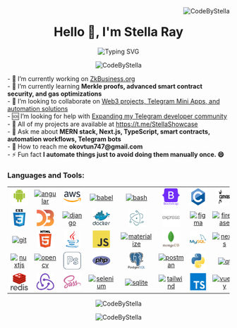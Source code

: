 <div>
    <img align="right" src="https://komarev.com/ghpvc/?username=CodeByStella&label=Profile%20views&color=0e75b6&style=flat" alt="CodeByStella" />
</div>
<h1 align="center">Hello 👋, I'm Stella Ray</h1>

<p align="center">
    <img src="https://readme-typing-svg.demolab.com?font=Dancing+Script&weight=800&size=26&duration=3000&pause=500&center=true&random=true&width=970&height=64&lines=Full-Stack+Web2+%26+Web3+Developer+%7C+Scalable%2C+high-performance+apps.;Automation+%26+Telegram+Bots+%7C+Smart+workflows+%26+mini+apps.;Casino+%26+Betting+Sites+%7C+Secure%2C+high-traffic+platforms.;Smart+Contracts+%26+dApps+%7C+Decentralized%2C+trustless+solutions." alt="Typing SVG" />
</p>
<p align="center">  
    <img src="https://github-trophies.vercel.app/?username=CodeByStella" alt="CodeByStella" />
</p>

<p align="left">
    - 🔭 I’m currently working on <a href="https://zkbusiness.org/">ZkBusiness.org</a><br/>
    - 🌱 I’m currently learning <b>Merkle proofs, advanced smart contract security, and gas optimizations</b><br/>
    - 🤝 I’m looking to collaborate on <a href="https://t.me/StellaShowcase">Web3 projects, Telegram Mini Apps, and automation solutions</a><br/>
    - 🆘 I’m looking for help with <a href="https://t.me/DevCollab">Expanding my Telegram developer community</a><br/>
    - 📂 All of my projects are available at <a href="https://t.me/StellaShowcase">https://t.me/StellaShowcase</a><br/>
    - 💬 Ask me about <b>MERN stack, Next.js, TypeScript, smart contracts, automation workflows, Telegram bots</b><br/>
    - 📮 How to reach me <b>okovtun747@gmail.com</b><br/>
    - ⚡ Fun fact <b>I automate things just to avoid doing them manually once. 😄</b>
</p>

<h3 align="left">Languages and Tools:</h3>
<table align="center">
    <tr>
        <td align="center"  width="90"><a href="https://developer.android.com" target="_blank" rel="noreferrer"><img src="https://raw.githubusercontent.com/devicons/devicon/master/icons/android/android-original-wordmark.svg" alt="android" width="40" height="40"/></a></td>
        <td align="center"  width="90"><a href="https://angular.io" target="_blank" rel="noreferrer"><img src="https://angular.io/assets/images/logos/angular/angular.svg" alt="angular" width="40" height="40"/></a></td>
        <td align="center"  width="90"><a href="https://aws.amazon.com" target="_blank" rel="noreferrer"><img src="https://raw.githubusercontent.com/devicons/devicon/master/icons/amazonwebservices/amazonwebservices-original-wordmark.svg" alt="aws" width="40" height="40"/></a></td>
        <td align="center"  width="90"><a href="https://babeljs.io/" target="_blank" rel="noreferrer"><img src="https://www.vectorlogo.zone/logos/babeljs/babeljs-icon.svg" alt="babel" width="40" height="40"/></a></td>
        <td align="center"  width="90"><a href="https://www.gnu.org/software/bash/" target="_blank" rel="noreferrer"><img src="https://www.vectorlogo.zone/logos/gnu_bash/gnu_bash-icon.svg" alt="bash" width="40" height="40"/></a></td>
        <td align="center"  width="90"><a href="https://getbootstrap.com" target="_blank" rel="noreferrer"><img src="https://raw.githubusercontent.com/devicons/devicon/master/icons/bootstrap/bootstrap-plain-wordmark.svg" alt="bootstrap" width="40" height="40"/></a></td>
        <td align="center"  width="90"><a href="https://www.cprogramming.com/" target="_blank" rel="noreferrer"><img src="https://raw.githubusercontent.com/devicons/devicon/master/icons/c/c-original.svg" alt="c" width="40" height="40"/></a></td>
        <td align="center"  width="90"><a href="https://canvasjs.com" target="_blank" rel="noreferrer"><img src="https://raw.githubusercontent.com/Hardik0307/Hardik0307/master/assets/canvasjs-charts.svg" alt="canvasjs" width="40" height="40"/></a></td>
        <td align="center"  width="90"><a href="https://www.chartjs.org" target="_blank" rel="noreferrer"><img src="https://www.chartjs.org/media/logo-title.svg" alt="chartjs" width="40" height="40"/></a></td>
        <td align="center"  width="90"><a href="https://www.w3schools.com/cpp/" target="_blank" rel="noreferrer"><img src="https://raw.githubusercontent.com/devicons/devicon/master/icons/cplusplus/cplusplus-original.svg" alt="cplusplus" width="40" height="40"/></a></td>
    </tr>
    <tr>
        <td align="center"  width="90"><a href="https://www.w3schools.com/css/" target="_blank" rel="noreferrer"><img src="https://raw.githubusercontent.com/devicons/devicon/master/icons/css3/css3-original-wordmark.svg" alt="css3" width="40" height="40"/></a></td>
        <td align="center"  width="90"><a href="https://d3js.org/" target="_blank" rel="noreferrer"><img src="https://raw.githubusercontent.com/devicons/devicon/master/icons/d3js/d3js-original.svg" alt="d3js" width="40" height="40"/></a></td>
        <td align="center"  width="90"><a href="https://www.djangoproject.com/" target="_blank" rel="noreferrer"><img src="https://cdn.worldvectorlogo.com/logos/django.svg" alt="django" width="40" height="40"/></a></td>
        <td align="center"  width="90"><a href="https://www.docker.com/" target="_blank" rel="noreferrer"><img src="https://raw.githubusercontent.com/devicons/devicon/master/icons/docker/docker-original-wordmark.svg" alt="docker" width="40" height="40"/></a></td>
        <td align="center"  width="90"><a href="https://www.electronjs.org" target="_blank" rel="noreferrer"><img src="https://raw.githubusercontent.com/devicons/devicon/master/icons/electron/electron-original.svg" alt="electron" width="40" height="40"/></a></td>
        <td align="center"  width="90"><a href="https://expressjs.com" target="_blank" rel="noreferrer"><img src="https://raw.githubusercontent.com/devicons/devicon/master/icons/express/express-original-wordmark.svg" alt="express" width="40" height="40"/></a></td>
        <td align="center"  width="90"><a href="https://www.figma.com/" target="_blank" rel="noreferrer"><img src="https://www.vectorlogo.zone/logos/figma/figma-icon.svg" alt="figma" width="40" height="40"/></a></td>
        <td align="center"  width="90"><a href="https://firebase.google.com/" target="_blank" rel="noreferrer"><img src="https://www.vectorlogo.zone/logos/firebase/firebase-icon.svg" alt="firebase" width="40" height="40"/></a></td>
        <td align="center"  width="90"><a href="https://flutter.dev" target="_blank" rel="noreferrer"><img src="https://www.vectorlogo.zone/logos/flutterio/flutterio-icon.svg" alt="flutter" width="40" height="40"/></a></td>
        <td align="center"  width="90"><a href="https://www.gatsbyjs.com/" target="_blank" rel="noreferrer"><img src="https://www.vectorlogo.zone/logos/gatsbyjs/gatsbyjs-icon.svg" alt="gatsby" width="40" height="40"/></a></td>
    </tr>
    <tr>
        <td align="center"  width="90"><a href="https://git-scm.com/" target="_blank" rel="noreferrer"><img src="https://www.vectorlogo.zone/logos/git-scm/git-scm-icon.svg" alt="git" width="40" height="40"/></a></td>
        <td align="center"  width="90"><a href="https://www.w3.org/html/" target="_blank" rel="noreferrer"><img src="https://raw.githubusercontent.com/devicons/devicon/master/icons/html5/html5-original-wordmark.svg" alt="html5" width="40" height="40"/></a></td>
        <td align="center"  width="90"><a href="https://www.java.com" target="_blank" rel="noreferrer"><img src="https://raw.githubusercontent.com/devicons/devicon/master/icons/java/java-original.svg" alt="java" width="40" height="40"/></a></td>
        <td align="center"  width="90"><a href="https://developer.mozilla.org/en-US/docs/Web/JavaScript" target="_blank" rel="noreferrer"><img src="https://raw.githubusercontent.com/devicons/devicon/master/icons/javascript/javascript-original.svg" alt="javascript" width="40" height="40"/></a></td>
        <td align="center"  width="90"><a href="https://materializecss.com/" target="_blank" rel="noreferrer"><img src="https://raw.githubusercontent.com/prplx/svg-logos/5585531d45d294869c4eaab4d7cf2e9c167710a9/svg/materialize.svg" alt="materialize" width="40" height="40"/></a></td>
        <td align="center"  width="90"><a href="https://www.mongodb.com/" target="_blank" rel="noreferrer"><img src="https://raw.githubusercontent.com/devicons/devicon/master/icons/mongodb/mongodb-original-wordmark.svg" alt="mongodb" width="40" height="40"/></a></td>
        <td align="center"  width="90"><a href="https://www.mysql.com/" target="_blank" rel="noreferrer"><img src="https://raw.githubusercontent.com/devicons/devicon/master/icons/mysql/mysql-original-wordmark.svg" alt="mysql" width="40" height="40"/></a></td>
        <td align="center"  width="90"><a href="https://nextjs.org/" target="_blank" rel="noreferrer"><img src="https://cdn.worldvectorlogo.com/logos/nextjs-2.svg" alt="nextjs" width="40" height="40"/></a></td>
        <td align="center"  width="90"><a href="https://www.nginx.com" target="_blank" rel="noreferrer"><img src="https://raw.githubusercontent.com/devicons/devicon/master/icons/nginx/nginx-original.svg" alt="nginx" width="40" height="40"/></a></td>
        <td align="center"  width="90"><a href="https://nodejs.org" target="_blank" rel="noreferrer"><img src="https://raw.githubusercontent.com/devicons/devicon/master/icons/nodejs/nodejs-original-wordmark.svg" alt="nodejs" width="40" height="40"/></a></td>
    </tr>
    <tr>
        <td align="center"  width="90"><a href="https://nuxtjs.org/" target="_blank" rel="noreferrer"><img src="https://www.vectorlogo.zone/logos/nuxtjs/nuxtjs-icon.svg" alt="nuxtjs" width="40" height="40"/></a></td>
        <td align="center"  width="90"><a href="https://opencv.org/" target="_blank" rel="noreferrer"><img src="https://www.vectorlogo.zone/logos/opencv/opencv-icon.svg" alt="opencv" width="40" height="40"/></a></td>
        <td align="center"  width="90"><a href="https://www.photoshop.com/en" target="_blank" rel="noreferrer"><img src="https://raw.githubusercontent.com/devicons/devicon/master/icons/photoshop/photoshop-line.svg" alt="photoshop" width="40" height="40"/></a></td>
        <td align="center"  width="90"><a href="https://www.php.net" target="_blank" rel="noreferrer"><img src="https://raw.githubusercontent.com/devicons/devicon/master/icons/php/php-original.svg" alt="php" width="40" height="40"/></a></td>
        <td align="center"  width="90"><a href="https://www.postgresql.org" target="_blank" rel="noreferrer"><img src="https://raw.githubusercontent.com/devicons/devicon/master/icons/postgresql/postgresql-original-wordmark.svg" alt="postgresql" width="40" height="40"/></a></td>
        <td align="center"  width="90"><a href="https://postman.com" target="_blank" rel="noreferrer"><img src="https://www.vectorlogo.zone/logos/getpostman/getpostman-icon.svg" alt="postman" width="40" height="40"/></a></td>
        <td align="center"  width="90"><a href="https://www.python.org" target="_blank" rel="noreferrer"><img src="https://raw.githubusercontent.com/devicons/devicon/master/icons/python/python-original.svg" alt="python" width="40" height="40"/></a></td>
        <td align="center"  width="90"><a href="https://www.qt.io/" target="_blank" rel="noreferrer"><img src="https://upload.wikimedia.org/wikipedia/commons/0/0b/Qt_logo_2016.svg" alt="qt" width="40" height="40"/></a></td>
        <td align="center"  width="90"><a href="https://reactjs.org/" target="_blank" rel="noreferrer"><img src="https://raw.githubusercontent.com/devicons/devicon/master/icons/react/react-original-wordmark.svg" alt="react" width="40" height="40"/></a></td>
        <td align="center"  width="90"><a href="https://reactnative.dev/" target="_blank" rel="noreferrer"><img src="https://reactnative.dev/img/header_logo.svg" alt="reactnative" width="40" height="40"/></a></td>
    </tr>
    <tr>
        <td align="center"  width="90"><a href="https://redis.io" target="_blank" rel="noreferrer"><img src="https://raw.githubusercontent.com/devicons/devicon/master/icons/redis/redis-original-wordmark.svg" alt="redis" width="40" height="40"/></a></td>
        <td align="center"  width="90"><a href="https://redux.js.org" target="_blank" rel="noreferrer"><img src="https://raw.githubusercontent.com/devicons/devicon/master/icons/redux/redux-original.svg" alt="redux" width="40" height="40"/></a></td>
        <td align="center"  width="90"><a href="https://sass-lang.com" target="_blank" rel="noreferrer"><img src="https://raw.githubusercontent.com/devicons/devicon/master/icons/sass/sass-original.svg" alt="sass" width="40" height="40"/></a></td>
        <td align="center"  width="90"><a href="https://www.selenium.dev" target="_blank" rel="noreferrer"><img src="https://raw.githubusercontent.com/detain/svg-logos/780f25886640cef088af994181646db2f6b1a3f8/svg/selenium-logo.svg" alt="selenium" width="40" height="40"/></a></td>
        <td align="center"  width="90"><a href="https://www.sqlite.org/" target="_blank" rel="noreferrer"><img src="https://www.vectorlogo.zone/logos/sqlite/sqlite-icon.svg" alt="sqlite" width="40" height="40"/></a></td>
        <td align="center"  width="90"><a href="https://tailwindcss.com/" target="_blank" rel="noreferrer"><img src="https://www.vectorlogo.zone/logos/tailwindcss/tailwindcss-icon.svg" alt="tailwind" width="40" height="40"/></a></td>
        <td align="center"  width="90"><a href="https://www.typescriptlang.org/" target="_blank" rel="noreferrer"><img src="https://raw.githubusercontent.com/devicons/devicon/master/icons/typescript/typescript-original.svg" alt="typescript" width="40" height="40"/></a></td>
        <td align="center"  width="90"><a href="https://vuetifyjs.com/en/" target="_blank" rel="noreferrer"><img src="https://bestofjs.org/logos/vuetify.svg" alt="vuetify" width="40" height="40"/></a></td>
        <td align="center"  width="90"><a href="https://webpack.js.org" target="_blank" rel="noreferrer"><img src="https://raw.githubusercontent.com/devicons/devicon/d00d0969292a6569d45b06d3f350f463a0107b0d/icons/webpack/webpack-original-wordmark.svg" alt="webpack" width="40" height="40"/></a></td>
        <td align="center"  width="90"><a href="https://zapier.com" target="_blank" rel="noreferrer"><img src="https://www.vectorlogo.zone/logos/zapier/zapier-icon.svg" alt="zapier" width="40" height="40"/></a></td>
    </tr>
</table>


<p align="center">
    <img src="https://github-readme-stats.vercel.app/api?username=CodeByStella&show_icons=true&locale=en" alt="CodeByStella" />
</p>

<p align="center">
    <img src="https://github-readme-streak-stats.herokuapp.com/?user=CodeByStella&" alt="CodeByStella" />
</p>

